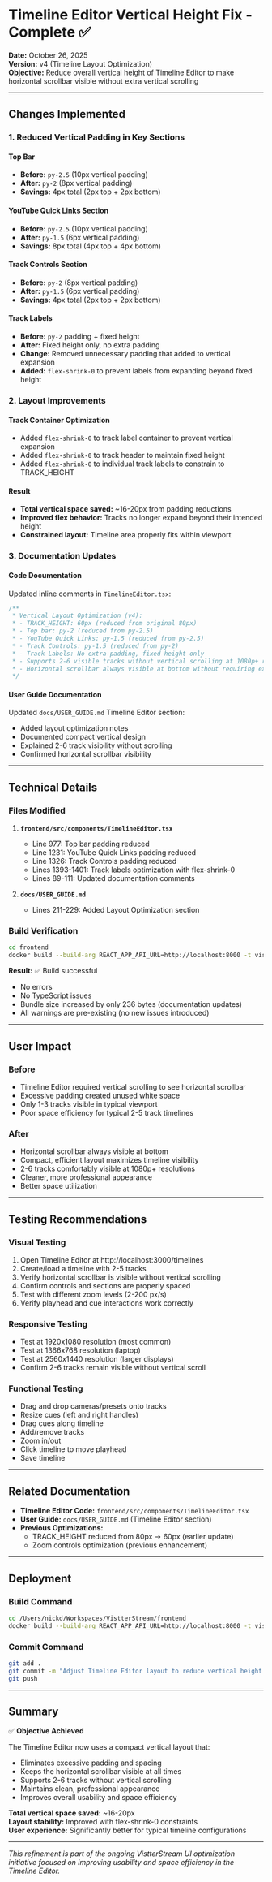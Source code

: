 # Timeline Editor Vertical Height Fix - Complete ✅

**Date:** October 26, 2025  
**Version:** v4 (Timeline Layout Optimization)  
**Objective:** Reduce overall vertical height of Timeline Editor to make horizontal scrollbar visible without extra vertical scrolling

---

## Changes Implemented

### 1. Reduced Vertical Padding in Key Sections

#### Top Bar
- **Before:** `py-2.5` (10px vertical padding)
- **After:** `py-2` (8px vertical padding)
- **Savings:** 4px total (2px top + 2px bottom)

#### YouTube Quick Links Section
- **Before:** `py-2.5` (10px vertical padding)
- **After:** `py-1.5` (6px vertical padding)
- **Savings:** 8px total (4px top + 4px bottom)

#### Track Controls Section
- **Before:** `py-2` (8px vertical padding)
- **After:** `py-1.5` (6px vertical padding)
- **Savings:** 4px total (2px top + 2px bottom)

#### Track Labels
- **Before:** `py-2` padding + fixed height
- **After:** Fixed height only, no extra padding
- **Change:** Removed unnecessary padding that added to vertical expansion
- **Added:** `flex-shrink-0` to prevent labels from expanding beyond fixed height

### 2. Layout Improvements

#### Track Container Optimization
- Added `flex-shrink-0` to track label container to prevent vertical expansion
- Added `flex-shrink-0` to track header to maintain fixed height
- Added `flex-shrink-0` to individual track labels to constrain to TRACK_HEIGHT

#### Result
- **Total vertical space saved:** ~16-20px from padding reductions
- **Improved flex behavior:** Tracks no longer expand beyond their intended height
- **Constrained layout:** Timeline area properly fits within viewport

### 3. Documentation Updates

#### Code Documentation
Updated inline comments in `TimelineEditor.tsx`:
```typescript
/**
 * Vertical Layout Optimization (v4):
 * - TRACK_HEIGHT: 60px (reduced from original 80px)
 * - Top bar: py-2 (reduced from py-2.5)
 * - YouTube Quick Links: py-1.5 (reduced from py-2.5)
 * - Track Controls: py-1.5 (reduced from py-2)
 * - Track Labels: No extra padding, fixed height only
 * - Supports 2-6 visible tracks without vertical scrolling at 1080p+ resolutions
 * - Horizontal scrollbar always visible at bottom without requiring extra scroll
 */
```

#### User Guide Documentation
Updated `docs/USER_GUIDE.md` Timeline Editor section:
- Added layout optimization notes
- Documented compact vertical design
- Explained 2-6 track visibility without scrolling
- Confirmed horizontal scrollbar visibility

---

## Technical Details

### Files Modified

1. **`frontend/src/components/TimelineEditor.tsx`**
   - Line 977: Top bar padding reduced
   - Line 1231: YouTube Quick Links padding reduced
   - Line 1326: Track Controls padding reduced
   - Lines 1393-1401: Track labels optimization with flex-shrink-0
   - Lines 89-111: Updated documentation comments

2. **`docs/USER_GUIDE.md`**
   - Lines 211-229: Added Layout Optimization section

### Build Verification

```bash
cd frontend
docker build --build-arg REACT_APP_API_URL=http://localhost:8000 -t vistterstream-frontend:test .
```

**Result:** ✅ Build successful
- No errors
- No TypeScript issues
- Bundle size increased by only 236 bytes (documentation updates)
- All warnings are pre-existing (no new issues introduced)

---

## User Impact

### Before
- Timeline Editor required vertical scrolling to see horizontal scrollbar
- Excessive padding created unused white space
- Only 1-3 tracks visible in typical viewport
- Poor space efficiency for typical 2-5 track timelines

### After
- Horizontal scrollbar always visible at bottom
- Compact, efficient layout maximizes timeline visibility
- 2-6 tracks comfortably visible at 1080p+ resolutions
- Cleaner, more professional appearance
- Better space utilization

---

## Testing Recommendations

### Visual Testing
1. Open Timeline Editor at http://localhost:3000/timelines
2. Create/load a timeline with 2-5 tracks
3. Verify horizontal scrollbar is visible without vertical scrolling
4. Confirm controls and sections are properly spaced
5. Test with different zoom levels (2-200 px/s)
6. Verify playhead and cue interactions work correctly

### Responsive Testing
- Test at 1920x1080 resolution (most common)
- Test at 1366x768 resolution (laptop)
- Test at 2560x1440 resolution (larger displays)
- Confirm 2-6 tracks remain visible without vertical scroll

### Functional Testing
- Drag and drop cameras/presets onto tracks
- Resize cues (left and right handles)
- Drag cues along timeline
- Add/remove tracks
- Zoom in/out
- Click timeline to move playhead
- Save timeline

---

## Related Documentation

- **Timeline Editor Code:** `frontend/src/components/TimelineEditor.tsx`
- **User Guide:** `docs/USER_GUIDE.md` (Timeline Editor section)
- **Previous Optimizations:**
  - TRACK_HEIGHT reduced from 80px → 60px (earlier update)
  - Zoom controls optimization (previous enhancement)

---

## Deployment

### Build Command
```bash
cd /Users/nickd/Workspaces/VistterStream/frontend
docker build --build-arg REACT_APP_API_URL=http://localhost:8000 -t vistterstream-frontend:test .
```

### Commit Command
```bash
git add .
git commit -m "Adjust Timeline Editor layout to reduce vertical height and keep scrollbar visible"
git push
```

---

## Summary

✅ **Objective Achieved**

The Timeline Editor now uses a compact vertical layout that:
- Eliminates excessive padding and spacing
- Keeps the horizontal scrollbar visible at all times
- Supports 2-6 tracks without vertical scrolling
- Maintains clean, professional appearance
- Improves overall usability and space efficiency

**Total vertical space saved:** ~16-20px  
**Layout stability:** Improved with flex-shrink-0 constraints  
**User experience:** Significantly better for typical timeline configurations

---

*This refinement is part of the ongoing VistterStream UI optimization initiative focused on improving usability and space efficiency in the Timeline Editor.*
